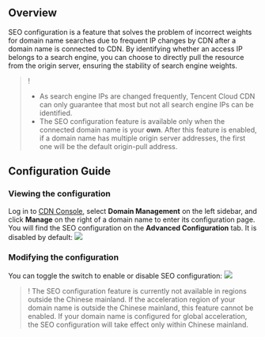 ## Overview
SEO configuration is a feature that solves the problem of incorrect weights for domain name searches due to frequent IP changes by CDN after a domain name is connected to CDN. By identifying whether an access IP belongs to a search engine, you can choose to directly pull the resource from the origin server, ensuring the stability of search engine weights.

> !
> - As search engine IPs are changed frequently, Tencent Cloud CDN can only guarantee that most but not all search engine IPs can be identified.
> - The SEO configuration feature is available only when the connected domain name is your **own**. After this feature is enabled, if a domain name has multiple origin server addresses, the first one will be the default origin-pull address.

## Configuration Guide

### Viewing the configuration

Log in to [CDN Console](https://console.cloud.tencent.com/cdn), select **Domain Management** on the left sidebar, and click **Manage** on the right of a domain name to enter its configuration page. You will find the SEO configuration on the **Advanced Configuration** tab. It is disabled by default:
![](https://main.qcloudimg.com/raw/44f35a715f922cda12191d50e1cfc723.png)

### Modifying the configuration
You can toggle the switch to enable or disable SEO configuration:
![](https://main.qcloudimg.com/raw/8ea737dbd456397286f3ef8ff965aaf2.png)

>!  The SEO configuration feature is currently not available in regions outside the Chinese mainland. If the acceleration region of your domain name is outside the Chinese mainland, this feature cannot be enabled. If your domain name is configured for global acceleration, the SEO configuration will take effect only within Chinese mainland.


